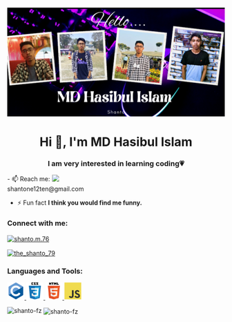 ![log](https://github.com/shanto-Fz/shanto-Fz/blob/main/IMG_20230403_180907.jpg)

<h1 align="center">Hi 👋, I'm MD Hasibul Islam</h1>

<h3 align="center">I am very interested in learning coding💗</h3>
<img src="!https://user-images.githubusercontent.com/128900301/229493650-467430ce-edfd-42ad-9257-933bda7da859.png
" width="400px" align="right">
- 📫 Reach me: shantone12ten@gmail.com

- ⚡ Fun fact **I think you would find me funny.**

<h3 align="left">Connect with me:</h3>

<p align="left">

<a href="https://fb.com/shanto.m.76" target="blank"><img align="center" src="https://raw.githubusercontent.com/rahuldkjain/github-profile-readme-generator/master/src/images/icons/Social/facebook.svg" alt="shanto.m.76" height="30" width="40" /></a>

<a href="https://instagram.com/the_shanto_79" target="blank"><img align="center" src="https://raw.githubusercontent.com/rahuldkjain/github-profile-readme-generator/master/src/images/icons/Social/instagram.svg" alt="the_shanto_79" height="30" width="40" /></a>

</p>

<h3 align="left">Languages and Tools:</h3>

<p align="left"> <a href="https://www.cprogramming.com/" target="_blank" rel="noreferrer"> <img src="https://raw.githubusercontent.com/devicons/devicon/master/icons/c/c-original.svg" alt="c" width="40" height="40"/> </a> <a href="https://www.w3schools.com/css/" target="_blank" rel="noreferrer"> <img src="https://raw.githubusercontent.com/devicons/devicon/master/icons/css3/css3-original-wordmark.svg" alt="css3" width="40" height="40"/> </a> <a href="https://www.w3.org/html/" target="_blank" rel="noreferrer"> <img src="https://raw.githubusercontent.com/devicons/devicon/master/icons/html5/html5-original-wordmark.svg" alt="html5" width="40" height="40"/> </a> <a href="https://developer.mozilla.org/en-US/docs/Web/JavaScript" target="_blank" rel="noreferrer"> <img src="https://raw.githubusercontent.com/devicons/devicon/master/icons/javascript/javascript-original.svg" alt="javascript" width="40" height="40"/> </a> </p>

<p><img align="left" src="https://github-readme-stats.vercel.app/api/top-langs?username=shanto-fz&show_icons=true&locale=en&layout=compact" alt="shanto-fz" /></p>

<p>&nbsp;<img align="center" src="https://github-readme-stats.vercel.app/api?username=shanto-fz&show_icons=true&locale=en" alt="shanto-fz" /></p>
